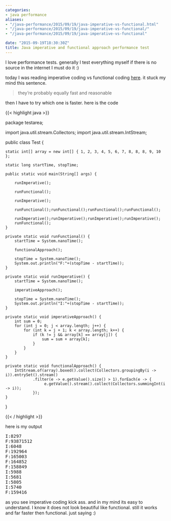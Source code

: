 ```yaml
---
categories:
- java performance
aliases:
- "/java-performance/2015/09/19/java-imperative-vs-functional.html"
- "/java-performance/2015/09/19/java-imperative-vs-functional/"
- "/java-performance/2015/09/19/java-imperative-vs-functional"

date: "2015-09-19T18:30:30Z"
title: Java imperative and functional approach performance test
---
```

I love performance tests. generally I test everything myself if there is no source in the internet I must do it :)

today I was reading imperative coding vs functional coding <a href="http://www.javacodegeeks.com/2015/09/comparing-imperative-and-functional-algorithms-in-java-8.html" rel="nofollow">here</a>. it stuck my mind this sentence.
<blockquote>they’re probably equally fast and reasonable</blockquote>

then I have to try which one is faster. here is the code

{{< highlight java >}}

package testarea;

import java.util.stream.Collectors;
import java.util.stream.IntStream;

public class Test {

	static int[] array = new int[] { 1, 2, 3, 4, 5, 6, 7, 8, 8, 8, 9, 10 };

	static long startTime, stopTime;

	public static void main(String[] args) {
		
		runImperative();

		runFunctional();

		runImperative();
		
		runFunctional();runFunctional();runFunctional();runFunctional();
		
		runImperative();runImperative();runImperative();runImperative();
		runFunctional();
	}

	private static void runFunctional() {
		startTime = System.nanoTime();

		functionalApproach();

		stopTime = System.nanoTime();
		System.out.println("F:"+(stopTime - startTime));
	}

	private static void runImperative() {
		startTime = System.nanoTime();

		imperativeApproach();

		stopTime = System.nanoTime();
		System.out.println("I:"+(stopTime - startTime));
	}

	private static void imperativeApproach() {
		int sum = 0;
		for (int j = 0; j < array.length; j++) {
			for (int k = j + 1; k < array.length; k++) {
				if (k != j && array[k] == array[j]) {
					sum = sum + array[k];
				}
			}
		}
	}

	private static void functionalApproach() {
		IntStream.of(array).boxed().collect(Collectors.groupingBy(i -> i)).entrySet().stream()
				.filter(e -> e.getValue().size() > 1).forEach(e -> {
					 e.getValue().stream().collect(Collectors.summingInt(i -> i));
				});
	}

}

{{< / highlight >}}

here is my output
<pre>
I:8297
F:93871512
I:6048
F:192964
F:165003
F:164852
F:158849
I:5988
I:5681
I:5805
I:5740
F:159416
</pre>
as you see imperative coding kick ass. and in my mind its easy to understand. I know it does not look beautiful like functional. still it works and far faster then functional. just saying :)